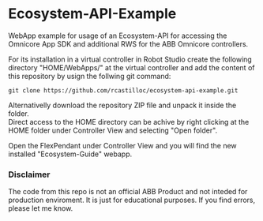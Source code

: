 <h1>Ecosystem-API-Example</h1>
WebApp example for usage of an Ecosystem-API for accessing the Omnicore App SDK and additional RWS for the ABB Omnicore controllers.

For its installation in a virtual controller in Robot Studio create the following directory "HOME/WebApps/" at the virtual controller and add the content of this repository by usign the follwing git command:

```
git clone https://github.com/rcastilloc/ecosystem-api-example.git
```

Alternativelly download the repository ZIP file and unpack it inside the folder. </br>
Direct access to the HOME directory can be achive by right clicking at the HOME folder under Controller View and selecting "Open folder".

Open the FlexPendant under Controller View and you will find the new installed "Ecosystem-Guide" webapp.

<h3>Disclaimer</h3>
The code from this repo is not an official ABB Product and not inteded for production enviroment. It is just for educational purposes.
If you find errors, please let me know.
